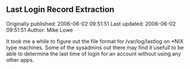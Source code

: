 ## Last Login Record Extraction 
Originally published: 2006-06-02 09:51:51 
Last updated: 2006-06-02 09:51:51 
Author: Mike Lowe 
 
It took me a while to figure out the file format for /var/log/lastlog on *NIX type machines.  Some of the sysadmins out there may find it usefull to be able to determine the last time of login for an account without using any other apps.